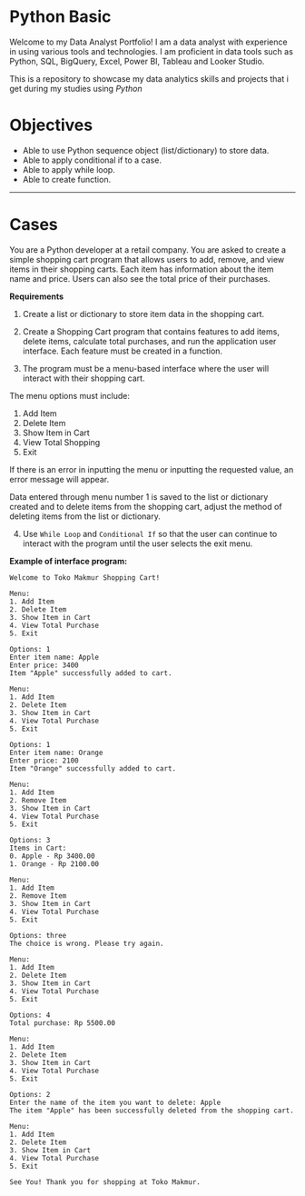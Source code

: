 # Python Basic

Welcome to my Data Analyst Portfolio! I am a data analyst with experience in using various tools and technologies. I am proficient in data tools such as Python, SQL, BigQuery, Excel, Power BI, Tableau and Looker Studio. 

This is a repository to showcase my data analytics skills and projects that i get during my studies using *Python*

# Objectives
- Able to use Python sequence object (list/dictionary) to store data.
- Able to apply conditional if to a case.
- Able to apply while loop.
- Able to create function.

---

# Cases
You are a Python developer at a retail company. You are asked to create a simple shopping cart program that allows users to add, remove, and view items in their shopping carts. Each item has information about the item name and price. Users can also see the total price of their purchases.

**Requirements**

1. Create a list or dictionary to store item data in the shopping cart.

2. Create a Shopping Cart program that contains features to add items, delete items, calculate total purchases, and run the application user interface. Each feature must be created in a function.

3. The program must be a menu-based interface where the user will interact with their shopping cart.

  The menu options must include:
  1. Add Item
  2. Delete Item
  3. Show Item in Cart
  4. View Total Shopping
  5. Exit

If there is an error in inputting the menu or inputting the requested value, an error message will appear.

Data entered through menu number 1 is saved to the list or dictionary created and to delete items from the shopping cart, adjust the method of deleting items from the list or dictionary.

4. Use `While Loop` and `Conditional If` so that the user can continue to interact with the program until the user selects the exit menu.

**Example of interface program:**

```
Welcome to Toko Makmur Shopping Cart!

Menu:
1. Add Item
2. Delete Item
3. Show Item in Cart
4. View Total Purchase
5. Exit

Options: 1
Enter item name: Apple
Enter price: 3400
Item "Apple" successfully added to cart.

Menu:
1. Add Item
2. Delete Item
3. Show Item in Cart
4. View Total Purchase
5. Exit

Options: 1
Enter item name: Orange
Enter price: 2100
Item "Orange" successfully added to cart.

Menu:
1. Add Item
2. Remove Item
3. Show Item in Cart
4. View Total Purchase
5. Exit

Options: 3
Items in Cart:
0. Apple - Rp 3400.00
1. Orange - Rp 2100.00

Menu:
1. Add Item
2. Remove Item
3. Show Item in Cart
4. View Total Purchase
5. Exit

Options: three
The choice is wrong. Please try again.

Menu:
1. Add Item
2. Delete Item
3. Show Item in Cart
4. View Total Purchase
5. Exit

Options: 4
Total purchase: Rp 5500.00

Menu:
1. Add Item
2. Delete Item
3. Show Item in Cart
4. View Total Purchase
5. Exit

Options: 2
Enter the name of the item you want to delete: Apple
The item "Apple" has been successfully deleted from the shopping cart.

Menu:
1. Add Item
2. Delete Item
3. Show Item in Cart
4. View Total Purchase
5. Exit

See You! Thank you for shopping at Toko Makmur.
```
